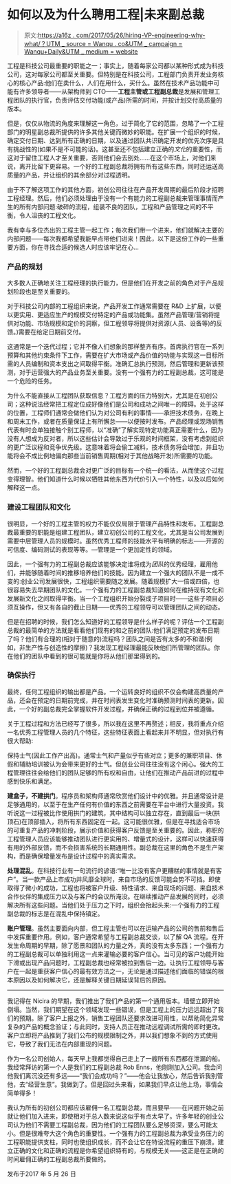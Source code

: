 # 如何以及为什么聘用工程|未来副总裁

> 原文:[https://a16z . com/2017/05/26/hiring-VP-engineering-why-what/？UTM _ source = Wanqu . co&UTM _ campaign = Wanqu+Daily&UTM _ medium = website](https://a16z.com/2017/05/26/hiring-vp-engineering-why-what/?utm_source=wanqu.co&utm_campaign=Wanqu+Daily&utm_medium=website)



工程是科技公司最重要的职能之一；事实上，随着每家公司都以某种形式成为科技公司，这对每家公司都至关重要。但特别是在科技公司，工程部门负责开发业务核心的核心产品:他们在卖什么，人们在用什么，买什么。虽然在技术产品功能中可能有许多领导者——从架构师到 CTO——**工程主管或工程副总裁**是发展和管理工程团队的执行官，负责评估交付功能(或产品)所需的时间，并按计划交付高质量的版本。

但是，仅仅从物流的角度来理解这一角色，过于简化了它的范围，忽略了一个工程部门的明星副总裁所提供的许多其他关键而微妙的职能。在扩展一个组织的时候，确定交付日期、达到所有正确的日期，以及通过团队共识确定开发的优先次序是具有挑战性的(如果不是不可能的话)。这甚至还不包括建立正确的*文化*的重要性，而这对于留住工程人才至关重要，否则他们会去别处……在这个市场上，对他们来说，离开比留下更容易。一个好的工程副总裁将拥有所有这些东西，同时还运送高质量的产品，并让组织的其余部分对过程透明。

由于不了解这项工作的其他方面，初创公司往往在产品开发周期的最后阶段才招聘工程经理。然后，他们必须处理由于没有一个有能力的工程副总裁来管理事情而产生的所有内部问题:破碎的流程，组装不良的团队，工程和产品管理之间的不平衡，令人沮丧的工程文化。

我有幸与多位杰出的工程主管一起工作；每次我们带一个进来，他们就解决主要的内部问题——每次我都希望我能早点带他们进来！因此，以下是这份工作的一些重要方面，你在寻找合适的候选人时应该牢记在心…

### 产品的规划

大多数人正确地关注工程经理的执行能力，但是他们在开发之前的角色对于产品规划阶段也是至关重要的。

对于科技公司内部的工程组织来说，产品开发工作通常需要在 R&D 上扩展，以便以更实用、更适应生产的规模交付特定的产品或功能集。虽然产品管理/营销将提供对功能、市场规模和定价的洞察，但工程领导将提供对资源(人员、设备等)的反馈。)需要在给定日期前交付。

这通常是一个迭代过程；它并不像人们想象的那样整齐有序。首席执行官在一系列预算和其他约束条件下工作，需要在扩大市场或产品价值的功能与实现这一目标所需的人员编制和资本支出之间取得平衡。准确汇总执行预测，然后管理和更新该预测，对于运营强大的产品业务至关重要。没有一个强有力的工程副总裁，这可能是一个危险的任务。

为什么不能直接从工程团队获取信息？工程方面的压力特别大，尤其是在初创公司；这种说法经常把工程定位成好像他们是公司和成功之间唯一的障碍。处于这样的位置，工程师们通常会做他们认为对公司有利的事情——承担技术债务，在晚上和周末工作，或者在质量保证上有所懈怠——以便按时发布。产品经理或现场销售代表有时会单独接触个别工程师，以“准确”了解实现特定功能真正需要什么，因为没有人想成为反对者，所以这些估计会导致过于乐观的时间框架，没有考虑到组织的更广泛议程和竞争优先级。这意味着将会偷工减料，技术债务将会增加，并且功能将会不成比例地偏向那些当前销售周期(相对于其他战略开发)所需要的功能。

然而，一个好的工程副总裁会对更广泛的目标有一个统一的看法，从而使这个过程变得理智。他们知道什么时候以牺牲其他东西为代价引入一个特性，以及以后如何解释这一点。

### 建设工程团队和文化

很明显，一个好的工程主管的权力不能仅仅局限于管理产品特性和发布。工程副总裁最重要的职能是组建工程团队，建立初创公司的工程文化，尤其是当公司发展到需要中层管理人员的规模时。虽然优秀工程师的技能水平有明确的标志——开源的可信度、编码测试的表现等等。—管理是一个更加定性的领域。

因此，一个强有力的工程副总裁应该能够决定谁将成为*团队*的优秀经理，雇用他们，并能够随着时间的推移培养他们的技能。因为建立一个强大的团队不是一成不变的:创业公司发展很快，工程组织需要随之发展。随着规模扩大一倍或四倍，也很容易失去早期团队的文化。一个强有力的工程副总裁知道如何在维持现有文化和发展新文化之间取得平衡。当一个工程组织开始分裂成子项目时——这些子项目必须互操作，但又有各自的截止日期——优秀的工程领导可以管理团队之间的动态。

但是在招聘的时候，我们怎么知道好的工程领导是什么样子的呢？评估一个工程副总裁的最简单的方法就是看看他们现有的和之前的团队:他们满足预定的发布日期了吗？他们有合理的(相对于随意的)流程吗？团队之间是否有太多的不和谐(例如，非生产性与创造性的摩擦)？我发现工程经理最能反映他们所管理的团队。你在他们的团队中看到的很可能就是你将从他们那里得到的。

### 确保执行

最终，任何工程组织的输出都是产品。一个运转良好的组织不仅会构建高质量的产品，还会在预定的日期前完成，并在时间表发生变化时准确预测时间表的更新。因此，一个好的副总裁完全掌握软件开发过程，并确保正确的过程到位并被遵循。

关于工程过程和方法已经写了很多，所以我在这里不再赘述；相反，我将重点介绍一名优秀工程管理人员的几个特征，这些特征表面上看起来并不明显，但对执行有很大帮助:

保持士气(因此工作产出高)。通常士气和产量似乎有些对立；更多的兼职项目、休假和辅助培训被认为会带来更好的士气。但创业公司往往没有这个闲心。强大的工程管理往往会给他们的团队足够的所有权和自由，让他们在推动产品前进的过程中感到快乐和满足。

**建盒子，不建拱门**。程序员和架构师通常欣赏他们设计中的优雅。并且通常设计是足够通用的，以至于在生产任何有价值的东西之前需要在平台中进行大量投资。我听说这一过程被比作使用拱门的建筑，其中结构可以独立存在，直到最后一块(拱顶石)在顶部插入，将所有东西固定在一起。这可能很优雅，但是在寻找适合市场的可重复产品的冲刺阶段，展示价值和获得客户反馈是至关重要的。因此，称职的工程管理人员应该能够推动团队进行更实用的、增量式的设计，这样可以快速获得有用的外部反馈，而不会损害系统的长期通用性。副总裁在这里的角色不是生产架构，而是确保增量发布是设计过程中的真实需求。

**处理混乱**。在科技行业有一句流行的谚语:“唯一比没有客户更糟糕的事情就是有客户”。当一款产品上市成功并风靡全球时，来自市场的反馈可能会势不可挡。即使取得了微小的成功，工程也将被客户升级、特性请求、来自现场的问题、来自技术合作伙伴的集成压力以及与客户的会议所淹没。在继续推动产品发展的同时，必须解决所有这些问题。当他们处于压力之下时，组织会抬起头来:一个强有力的工程副总裁的标志是在混乱中保持镇定。

**账户管理**。虽然主要面向内部，但工程主管也可以在运输产品的公司的售前和售后中发挥重要作用。例如，客户通常希望与工程副总裁交谈，以了解 QA 流程。在开发生命周期的早期，除了愿景和团队的力量之外，真的没有太多东西；一个强有力的工程副总裁可以单独利用这一点来灌输必要的客户信心。当可见的客户功能开始下滑或出现产品问题时，工程副总裁也经常被拉到售后一边。让执行工程领导与客户在一起是重获客户信心的最有效方法之一，无论是通过描述他们面临的错误的根本原因以及如何解决它，还是解释关键日期延误背后的原因。

* * *

我记得在 Nicira 的早期，我们推出了我们产品的第一个通用版本。墙壁立即开始倒塌。当然，我们期望在这个领域发现一些错误，但是工程上的压力远远超出了我们的预期。除了客户上报之外，销售工程团队还要求改进可用性，以帮助简化异常复杂的产品的概念验证；与此同时，支持人员正在推动远程调试所需的即时更改。客户立即将产品推到了我们公布的规模限制之外，并以我们想象不到的方式使用它，导致了我们无法在内部重现的问题。

作为一名公司创始人，每天早上我都觉得自己走上了一艘所有东西都在泄漏的船。我经常拜访的第一个人是我们的工程副总裁 Rob Enns，他刚刚加入公司。我会问他我们离沉没还有多远——“我们会成功吗？”——他会让我放心，然后告诉我别管他，去“经营生意”。我做到了。但是回过头来看，如果我们早点让他上场，事情会简单得多！

我认为所有的初创公司都应该雇佣一名工程副总裁，而且要早——在问题开始之前就让他们加入进来，即使相对于总人数来说这似乎有点太早了。许多年轻的创业公司认为他们不需要工程副总裁，因为他们的工程团队要么足够资深，要么可能太小。但是很难夸大这个角色的重要性。一个强有力的工程副总裁为承受业务压力的工程职能提供支柱，同时也使组织成长，而不会让它在特设流程的重压下崩溃。建立正确的文化和正确的流程是你希望组织特有的，与规模无关——这正是在正确的时间雇佣正确的工程副总裁所要做的。

发布于<time>2017 年 5 月 26 日</time>

